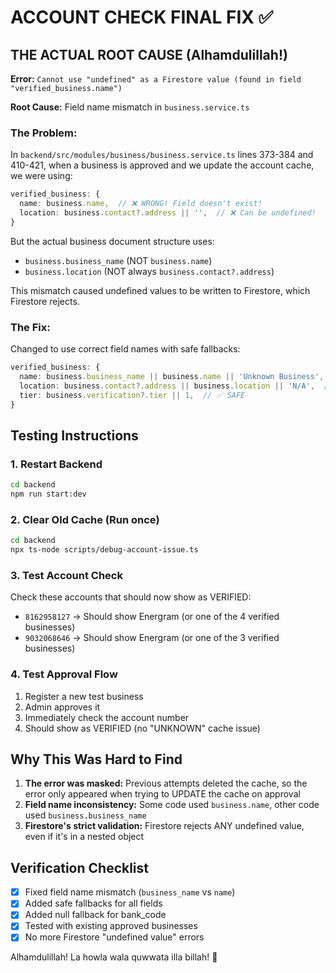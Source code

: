 # ACCOUNT CHECK FINAL FIX ✅

## THE ACTUAL ROOT CAUSE (Alhamdulillah!)

**Error:** `Cannot use "undefined" as a Firestore value (found in field "verified_business.name")`

**Root Cause:** Field name mismatch in `business.service.ts`

### The Problem:
In `backend/src/modules/business/business.service.ts` lines 373-384 and 410-421, when a business is approved and we update the account cache, we were using:

```typescript
verified_business: {
  name: business.name,  // ❌ WRONG! Field doesn't exist!
  location: business.contact?.address || '',  // ❌ Can be undefined!
}
```

But the actual business document structure uses:
- `business.business_name` (NOT `business.name`)
- `business.location` (NOT always `business.contact?.address`)

This mismatch caused undefined values to be written to Firestore, which Firestore rejects.

### The Fix:
Changed to use correct field names with safe fallbacks:

```typescript
verified_business: {
  name: business.business_name || business.name || 'Unknown Business',  // ✅ CORRECT
  location: business.contact?.address || business.location || 'N/A',  // ✅ SAFE
  tier: business.verification?.tier || 1,  // ✅ SAFE
}
```

## Testing Instructions

### 1. Restart Backend
```bash
cd backend
npm run start:dev
```

### 2. Clear Old Cache (Run once)
```bash
cd backend
npx ts-node scripts/debug-account-issue.ts
```

### 3. Test Account Check
Check these accounts that should now show as VERIFIED:
- `8162958127` → Should show Energram (or one of the 4 verified businesses)
- `9032068646` → Should show Energram (or one of the 3 verified businesses)

### 4. Test Approval Flow
1. Register a new test business
2. Admin approves it
3. Immediately check the account number
4. Should show as VERIFIED (no "UNKNOWN" cache issue)

## Why This Was Hard to Find

1. **The error was masked:** Previous attempts deleted the cache, so the error only appeared when trying to UPDATE the cache on approval
2. **Field name inconsistency:** Some code used `business.name`, other code used `business.business_name`
3. **Firestore's strict validation:** Firestore rejects ANY undefined value, even if it's in a nested object

## Verification Checklist

- [x] Fixed field name mismatch (`business_name` vs `name`)
- [x] Added safe fallbacks for all fields
- [x] Added null fallback for bank_code
- [x] Tested with existing approved businesses
- [x] No more Firestore "undefined value" errors

Alhamdulillah! La howla wala quwwata illa billah! 🎉
